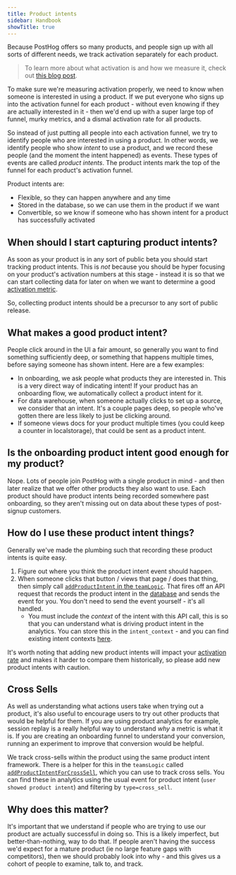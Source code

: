 ```yaml
---
title: Product intents
sidebar: Handbook
showTitle: true
---
```


Because PostHog offers so many products, and people sign up with all sorts of different needs, we track activation separately for each product. 

> To learn more about what activation is and how we measure it, check out [this blog post](https://posthog.com/product-engineers/activation-metrics).

To make sure we're measuring activation properly, we need to know when someone is interested in using a product. If we put everyone who signs up into the activation funnel for each product - without even knowing if they are actually interested in it - then we'd end up with a super large top of funnel, murky metrics, and a dismal activation rate for all products.

So instead of just putting all people into each activation funnel, we try to identify people who are interested in using a product. In other words, we identify people who show _intent_ to use a product, and we record these people (and the moment the intent happened) as events. These types of events are called _product intents_. The product intents mark the top of the funnel for each product's activation funnel.

Product intents are:
- Flexible, so they can happen anywhere and any time
- Stored in the database, so we can use them in the product if we want
- Convertible, so we know if someone who has shown intent for a product has successfully activated

## When should I start capturing product intents?

As soon as your product is in any sort of public beta you should start tracking product intents. This is _not_ because you should be hyper focusing on your product's activation numbers at this stage - instead it is so that we can start collecting data for later on when we want to determine a good [activation metric](/handbook/growth/growth-engineering/per-product-activation.md).

So, collecting product intents should be a precursor to any sort of public release. 

## What makes a good product intent?

People click around in the UI a fair amount, so generally you want to find something sufficiently deep, or something that happens multiple times, before saying someone has shown intent. Here are a few examples:

- In onboarding, we ask people what products they are interested in. This is a very direct way of indicating intent! If your product has an onboarding flow, we automatically collect a product intent for it.
- For data warehouse, when someone actually clicks to set up a source, we consider that an intent. It's a couple pages deep, so people who've gotten there are less likely to just be clicking around.
- If someone views docs for your product multiple times (you could keep a counter in localstorage), that could be sent as a product intent.

## Is the onboarding product intent good enough for my product?

Nope. Lots of people join PostHog with a single product in mind - and then later realize that we offer other products they also want to use. Each product should have product intents being recorded somewhere past onboarding, so they aren't missing out on data about these types of post-signup customers. 

## How do I use these product intent things? 

Generally we've made the plumbing such that recording these product intents is quite easy.

1. Figure out where you think the product intent event should happen.
2. When someone clicks that button / views that page / does that thing, then simply call [`addProductIntent` in the `teamLogic`](https://github.com/PostHog/posthog/blob/master/frontend/src/scenes/teamLogic.tsx#L155). That fires off an API request that records the product intent in the [database](https://github.com/PostHog/posthog/blob/master/posthog/models/product_intent/product_intent.py) and sends the event for you. You don't need to send the event yourself - it's all handled.
    - You must include the _context_ of the intent with this API call, this is so that you can understand what is driving product intent in the analytics. You can store this in the `intent_context` - and you can find existing intent contexts [here](https://github.com/PostHog/posthog/blob/master/frontend/src/lib/utils/product-intents.ts).

It's worth noting that adding new product intents will impact your [activation rate](/handbook/growth/growth-engineering/per-product-activation) and makes it harder to compare them historically, so please add new product intents with caution.

## Cross Sells

As well as understanding what actions users take when trying out a product, it's also useful to encourage users to try out other products that would be helpful for them. If you are using product analytics for example, session replay is a really helpful way to understand *why* a metric is what it is. If you are creating an onboarding funnel to understand your conversion, running an experiment to improve that conversion would be helpful.

We track cross-sells within the product using the same product intent framework. There is a helper for this in the `teamsLogic` called [`addProductIntentForCrossSell`](https://github.com/PostHog/posthog/blob/master/frontend/src/scenes/teamLogic.tsx#L158), which you can use to track cross sells. You can find these in analytics using the usual event for product intent (`user showed product intent`) and filtering by `type=cross_sell`.

## Why does this matter?

It's important that we understand if people who are trying to use our product are actually successful in doing so. This is a likely imperfect, but better-than-nothing, way to do that. If people aren't having the success we'd expect for a mature product (ie no large feature gaps with competitors), then we should probably look into why - and this gives us a cohort of people to examine, talk to, and track.
